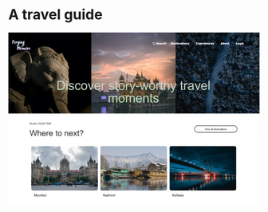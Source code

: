 # A travel guide

![memory](https://raw.githubusercontent.com/meetgandhii/Travel-Guide/master/238630957-d30dc839-ee25-4b15-80db-dec1324beb86.jpg)
